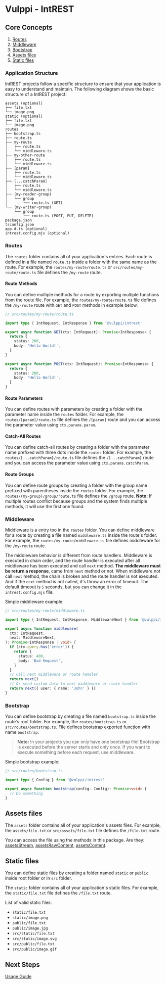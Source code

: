 # Vulppi - IntREST

## Core Concepts

1. [Routes](#routes)
2. [Middleware](#middleware)
3. [Bootstrap](#bootstrap)
4. [Assets files](#assets-files)
5. [Static files](#static-files)

### Application Structure

IntREST projects follow a specific structure to ensure that your application is easy to understand and maintain. The following diagram shows the basic structure of a IntREST project:

```
assets (optional)
├── file.txt
└── image.png
static (optional)
├── file.txt
└── image.png
routes
├── bootstrap.ts
├── route.ts
├── my-route
│   ├── route.ts
│   └── middleware.ts
├── my-other-route
│   ├── route.ts
│   └── middleware.ts
├── [param]
│   ├── route.ts
│   └── middleware.ts
├── [...catchParam]
│   ├── route.ts
│   └── middleware.ts
├── (my-reader-group)
│   └── group
│       └── route.ts (GET)
└── (my-writer-group)
    └── group
        └── route.ts (POST, PUT, DELETE)
package.json
tsconfig.json
app.d.ts (optional)
intrest.config.mjs (optional)

```

### Routes

The `routes` folder contains all of your application's entries. Each route is defined in a file named `route.ts` inside a folder with the same name as the route. For example, the `routes/my-route/route.ts` or `src/routes/my-route/route.ts` file defines the `/my-route` route.

#### Route Methods

You can define multiple methods for a route by exporting multiple functions from the route file. For example, the `routes/my-route/route.ts` file defines the `/my-route` route with `GET` and `POST` methods in example below.

```ts
// src/routes/my-route/route.ts

import type { IntRequest, IntResponse } from '@vulppi/intrest'

export async function GET(ctx: IntRequest): Promise<IntResponse> {
  return {
    status: 200,
    body: 'Hello World!',
  }
}

export async function POST(ctx: IntRequest): Promise<IntResponse> {
  return {
    status: 200,
    body: 'Hello World!',
  }
}
```

#### Route Parameters

You can define routes with parameters by creating a folder with the parameter name inside the `routes` folder. For example, the `routes/[param]/route.ts` file defines the `/[param]` route and you can access the parameter value using `ctx.params.param`.

#### Catch-All Routes

You can define catch-all routes by creating a folder with the parameter name prefixed with three dots inside the `routes` folder. For example, the `routes/[...catchParam]/route.ts` file defines the `/[...catchParam]` route and you can access the parameter value using `ctx.params.catchParam`.

#### Route Groups

You can define route groups by creating a folder with the group name prefixed with parentheses inside the `routes` folder. For example, the `routes/(my-group)/group/route.ts` file defines the `/group` route. **Note:** If multiple routes conflict because groups and the system finds multiple methods, it will use the first one found.

### Middleware

Middleware is a entry too in the `routes` folder. You can define middleware for a route by creating a file named `middleware.ts` inside the route's folder. For example, the `routes/my-route/middleware.ts` file defines middleware for the `/my-route` route.

The middleware behavior is different from route handlers. Middleware is executed in chain order, and the route handler is executed after all middleware has been executed and call `next` method. **The middleware must be return a response**, came from `next` method or not. When middleware not call `next` method, the chain is broken and the route handler is not executed. And if the `next` method is not called, it's throw an error of timeout. The default timeout is `5` seconds, but you can change it in the `intrest.config.mjs` file.

Simple middleware example:

```ts
// src/routes/my-route/middleware.ts

import type { IntRequest, IntResponse, MiddlewareNext } from '@vulppi/intrest'

export async function middleware(
  ctx: IntRequest,
  next: MiddlewareNext,
): Promise<IntResponse | void> {
  if (ctx.query.has('error')) {
    return {
      status: 400,
      body: 'Bad Request',
    }
  }
  // Call next middleware or route handler
  return next()
  // Or send custom data to next middleware or route handler
  return next({ user: { name: 'John' } })
}
```

### Bootstrap

You can define bootstrap by creating a file named `bootstrap.ts` inside the route's root folder. For example, the `routes/bootstrap.ts` or `src/routes/bootstrap.ts`. File defines bootstrap exported function with name `bootstrap`.

> **Note:** In your projects you can only have one bootstrap file!
> Bootstrap is executed before the server starts and only once. If you want to execute something before each request, use middleware.

Simple bootstrap example:

```ts
// src/routes/bootstrap.ts

import type { Config } from '@vulppi/intrest'

export async function bootstrap(config: Config): Promise<void> {
  // Do something
}
```

## Assets files

The `assets` folder contains all of your application's assets files. For example, the `assets/file.txt` or `src/assets/file.txt` file defines the `/file.txt` route.

You can access the file using the methods in this package.
Are they: [assetsStream](./API_REFERENCE.md), [assetsRawContent](./API_REFERENCE.md), [assetsContent](./API_REFERENCE.md).

## Static files

You can define static files by creating a folder named `static` or `public` inside root folder or in `src` folder.

The `static` folder contains all of your application's static files. For example, the `static/file.txt` file defines the `/file.txt` route.

List of valid static files:

- `static/file.txt`
- `static/image.png`
- `public/file.txt`
- `public/image.jpg`
- `src/static/file.txt`
- `src/static/image.svg`
- `src/public/file.txt`
- `src/public/image.gif`

## Next Steps

[Usage Guide](./USAGE_GUIDE.md)
